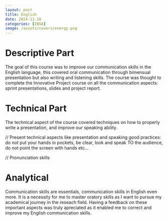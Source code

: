 ```yaml
---
layout: post
title: English
date: 2024-11-18
categories: [INSA]
image: /assets/covers/energy.png
---
```


# Descriptive Part

The goal of this course was to improve our communication skills in the English language, this covered oral communication through bimensual presentation but also writing and listening skills. The course was thought to complete the Innovative Project course on all the communication aspects: sprint presentations, slides and project report.

# Technical Part

The technical aspect of the course covered techniques on how to properly write a presentation, and improve our speaking ability.

// Present technical aspects like presentation and speaking good practices: do not put your hands in pockets, be clear, look and speak TO the audience, do not point the screen with hands etc...

// Pronunciation skills


# Analytical

Communication skills are essentials, communication skills in English even more. It is a necessity for me to master oratory skills as I want to pursue my academical journey in the reseach field. Having a feedback on these important aspects was truly apreciated as it enabled me to correct and improve my English communication skills.